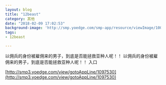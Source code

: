 ```yaml
---
layout: blog
title: "12beast"
category: 其他
date: "2018-02-09 17:02:53"
background-image: 'http://smp.yoedge.com/smp-app/resource/viewImage/1001260appline.png'
tags:
- 12beast

---
```

以佣兵的身份被雇佣来的男子，到底是否能拯救亚种人呢！！
以佣兵的身份被雇佣来的男子，到底是否能拯救亚种人呢！！
入口

[http://smp3.yoedge.com/view/gotoAppLine/1097530](http://smp3.yoedge.com/view/gotoAppLine/1097530)

        

